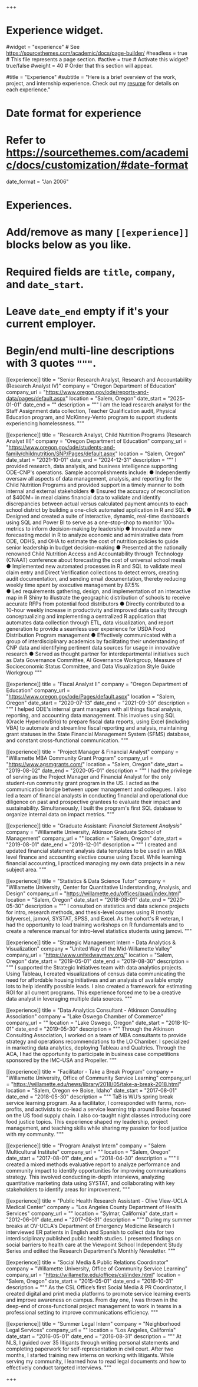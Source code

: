 +++
# Experience widget.
#widget = "experience"  # See https://sourcethemes.com/academic/docs/page-builder/
#headless = true  # This file represents a page section.
#active = true  # Activate this widget? true/false
#weight = 40  # Order that this section will appear.

#title = "Experience"
#subtitle = "Here is a brief overview of the work, project, and internship experience. Check out my [resume](https://zldyne.netlify.app/files/cv.pdf) for details on each experience."

# Date format for experience
#   Refer to https://sourcethemes.com/academic/docs/customization/#date-format
date_format = "Jan 2006"

# Experiences.
#   Add/remove as many `[[experience]]` blocks below as you like.
#   Required fields are `title`, `company`, and `date_start`.
#   Leave `date_end` empty if it's your current employer.
#   Begin/end multi-line descriptions with 3 quotes `"""`.

[[experience]]
  title = "Senior Research Analyst, Research and Accountability (Research Analyst IV)"
  company = "Oregon Department of Education"
  company_url = "https://www.oregon.gov/ode/reports-and-data/pages/default.aspx"
  location = "Salem, Oregon"
  date_start = "2025-01-01"
  date_end = ""
  description = """
 I am the lead research analyst for the Staff Assignment data collection, Teacher Qualification audit, Physical Education program, and McKinney-Vento program to support students experiencing homelessness.
  """

[[experience]]
  title = "Research Analyst, Child Nutrition Programs (Research Analyst III)"
  company = "Oregon Department of Education"
  company_url = "https://www.oregon.gov/ode/students-and-family/childnutrition/SNP/Pages/default.aspx"
  location = "Salem, Oregon"
  date_start = "2021-10-01"
  date_end = "2024-12-31"
  description = """
 I provided research, data analysis, and business intelligence supporting ODE-CNP's operations. Sample accomplishments include: 
  ●  Independently oversaw all aspects of data management, analysis, and reporting for the Child Nutrition 
Programs and provided support in a timely manner to both internal and external stakeholders 
  ● Ensured the accuracy of reconciliation of $400M+ in meal claims financial data to validate and identify 
discrepancies between actual versus calculated payment amounts to each school district by building a 
one-click automated application in R and SQL 
  ● Designed and created a suite of interactive, dynamic, real-time dashboards using SQL and Power BI to 
serve as a one-stop-shop to monitor 100+ metrics to inform decision-making by leadership 
  ● Innovated a new forecasting model in R to analyze economic and administrative data from ODE, ODHS, 
and OHA to estimate the cost of nutrition policies to guide senior leadership in budget decision-making 
  ● Presented at the nationally renowned Child Nutrition Access and Accountability through Technology 
(CNAAT) conference about forecasting the cost of universal school meals   
  ● Implemented new automated processes in R and SQL to validate meal claim entry and Direct 
Verification collections to detect errors, creating audit documentation, and sending email 
documentation, thereby reducing weekly time spent by executive management by 87.5%  
  ● Led requirements gathering, design, and implementation of an interactive map in R Shiny to illustrate 
the geographic distribution of schools to receive accurate RFPs from potential food distributors 
  ● Directly contributed to a 10-hour weekly increase in productivity and improved data quality through 
conceptualizing and implementing a centralized R application that automates data collection through 
ETL, data visualization, and report generation to provide a seamless user experience for USDA Food 
Distribution Program management 
  ● Effectively communicated with a group of interdisciplinary academics by facilitating their 
understanding of CNP data and identifying pertinent data sources for usage in innovative research 
  ● Served as thought partner for interdepartmental initiatives such as Data Governance Committee, AI 
Governance Workgroup, Measure of Socioeconomic Status Committee, and Data Visualization Style 
Guide Workgroup
  """

[[experience]]
  title = "Fiscal Analyst II"
  company = "Oregon Department of Education"
  company_url = "https://www.oregon.gov/ode/Pages/default.aspx"
  location = "Salem, Oregon"
  date_start = "2020-07-13"
  date_end = "2021-09-30"
  description = """
 I helped ODE's internal grant managers with all things fiscal analysis, reporting, and accounting data management. This involves using SQL (Oracle Hyperion/Brio) to prepare fiscal data reports, using Excel (including VBA) to automate and streamline fiscal reporting and analysis, maintaining grant statuses in the State Financial Management System (SFMS) database, and constant cross-functional communication. 
  """

[[experience]]
  title = "Project Manager &  Financial Analyst"
  company = "Willamette MBA Community Grant Program"
  company_url = "https://www.agsmgrants.com/"
  location = "Salem, Oregon"
  date_start = "2019-08-02"
  date_end = "2020-05-01"
  description = """
 I had the privilege of serving as the Project Manager and Financial Analyst for the only student-run community grant program in the US. I acted as the communication bridge between upper management and colleagues. I also led a team of financial analysts in conducting financial and operational due diligence on past and prospective grantees to evaluate their impact and sustainability. Simultaneously, I built the program's first SQL database to organize internal data on impact metrics.
  """

[[experience]]
  title = "Graduate Assistant: *Financial Statement Analysis*"
  company = "Willamette University, Atkinson Graduate School of Management"
  company_url = ""
  location = "Salem, Oregon"
  date_start = "2019-08-01"
  date_end = "2019-12-01"
  description = """
 I created and updated financial statement analysis data templates to be used in an MBA level finance and accounting elective course using Excel. While learning financial accounting, I practiced managing my own data projects in a new subject area.
  """

[[experience]]
  title = "Statistics & Data Science Tutor"
  company = "Willamette University, Center for Quantitative Understanding, Analysis, and Design"
  company_url = "https://willamette.edu/offices/quad/index.html"
  location = "Salem, Oregon"
  date_start = "2018-08-01"
  date_end = "2020-05-30"
  description = """
 I consulted on statistics and data science projects for intro, research methods, and thesis-level courses using R (mostly tidyverse), jamovi, SYSTAT, SPSS, and Excel. As the cohort's R veteran, I had the opportunity to lead training workshops on R fundamentals and to create a reference manual for intro-level statistics students using jamovi.
  """

[[experience]]
  title = "Strategic Management Intern - Data Analytics & Visualization"
  company = "United Way of the Mid-Willamette Valley"
  company_url = "https://www.unitedwaymwv.org/"
  location = "Salem, Oregon"
  date_start = "2019-05-01"
  date_end = "2019-08-30"
  description = """
 I supported the Strategic Initiatives team with data analytics projects. Using Tableau, I created visualizations of census data communicating the need for affordable housing initiatives and an analysis of available empty lots to help identify possible leads. I also created a framework for estimating ROI for all current programs. This experience forced me to be a creative data analyst in leveraging multiple data sources.
  """

[[experience]]
  title = "Data Analytics Consultant - Atkinson Consulting Association"
  company = "Lake Oswego Chamber of Commerce"
  company_url = ""
  location = "Lake Oswego, Oregon"
  date_start = "2018-10-01"
  date_end = "2019-05-30"
  description = """
  Through the Atkinson Consulting Association, I worked on a team of MBA consultants to provide strategy and operations recommendations to the LO Chamber. I specialized in marketing data analytics, deploying Tableau and Qualtrics. Through the ACA, I had the opportunity to participate in business case competitions sponsored by the IMC-USA and Propeller.
  """

[[experience]]
  title = "Facilitator - Take a Break Program"
  company = "Willamette University, Office of Community Service Learning"
  company_url = "https://willamette.edu/news/library/2018/05/take-a-break-2018.html"
  location = "Salem, Oregon ↔ Boise, Idaho"
  date_start = "2017-08-01"
  date_end = "2018-05-30"
  description = """
  TaB is WU’s spring break service learning program. As a facilitator, I corresponded with farms, non-profits, and activists to co-lead a service learning trip around Boise focused on the US food supply chain. I also co-taught night classes introducing core food justice topics. This experience shaped my leadership, project management, and teaching skills while sharing my passion for food justice with my community.
  """

[[experience]]
  title = "Program Analyst Intern"
  company = "Salem Multicultural Institute"
  company_url = ""
  location = "Salem, Oregon"
  date_start = "2017-08-01"
  date_end = "2018-04-30"
  description = """
  I created a mixed methods evaluative report to analyze performance and community impact to identify opportunities for improving communications strategy. This involved conducting in-depth interviews, analyzing quantitative marketing data using SYSTAT, and collaborating with key stakeholders to identify areas for improvement.
  """

[[experience]]
  title = "Public Health Research Assistant - Olive View-UCLA Medical Center"
  company = "Los Angeles County Department of Health Services"
  company_url = ""
  location = "Sylmar, California"
  date_start = "2012-06-01"
  date_end = "2017-08-31"
  description = """
  During my summer breaks at OV-UCLA's Department of Emergency Medicine Research I interviewed ER patients in English and Spanish to collect data for two interdisciplinary published public health studies. I presented findings on social barriers to health care at the Viewpoint School Independent Study Series and edited the Research Department's Monthly Newsletter.
  """

[[experience]]
  title = "Social Media & Public Relations Coordinator"
  company = "Willamette University, Office of Community Service Learning"
  company_url = "https://willamette.edu/offices/csl/index.html"
  location = "Salem, Oregon"
  date_start = "2015-05-01"
  date_end = "2016-10-31"
  description = """
  As the CSL Office’s first Social Media & PR Coordinator, I created digital and print media platforms to promote service learning events and improve awareness on campus. From day one, I was thrown in the deep-end of cross-functional project management to work in teams in a professional setting to improve communications efficiency.
  """


[[experience]]
  title = "Summer Legal Intern"
  company = "Neighborhood Legal Services"
  company_url = ""
  location = "Los Angeles, California"
  date_start = "2016-05-01"
  date_end = "2016-08-31"
  description = """
  At NLS, I guided over 35 litigants through writing personal statements and completing paperwork for self-representation in civil court. After two months, I started training new interns on working with litigants. While serving my community, I learned how to read legal documents and how to effectively conduct targeted interviews.
  """

+++
